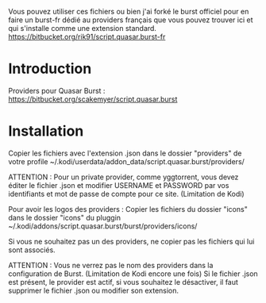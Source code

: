 Vous pouvez utiliser ces fichiers ou bien j'ai forké le burst officiel pour en faire un burst-fr dédié au providers français que vous pouvez trouver ici et qui s'installe comme une extension standard.
https://bitbucket.org/rik91/script.quasar.burst-fr

Introduction
===================
Providers pour Quasar Burst :
https://bitbucket.org/scakemyer/script.quasar.burst

Installation
===================
Copier les fichiers avec l'extension .json dans le dossier "providers" de votre profile 
~/.kodi/userdata/addon_data/script.quasar.burst/providers/

ATTENTION : Pour un private provider, comme yggtorrent, vous devez éditer le fichier .json et modifier USERNAME et PASSWORD par vos identifiants et mot de passe de compte pour ce site. (Limitation de Kodi)

Pour avoir les logos des providers :
Copier les fichiers du dossier "icons" dans le dossier "icons" du pluggin 
~/.kodi/addons/script.quasar.burst/burst/providers/icons/

Si vous ne souhaitez pas un des providers, ne copier pas les fichiers qui lui sont associés.

ATTENTION : Vous ne verrez pas le nom des providers dans la configuration de Burst. (Limitation de Kodi encore une fois)
Si le fichier .json est présent, le provider est actif, si vous souhaitez le désactiver, il faut supprimer le fichier .json ou modifier son extension.
